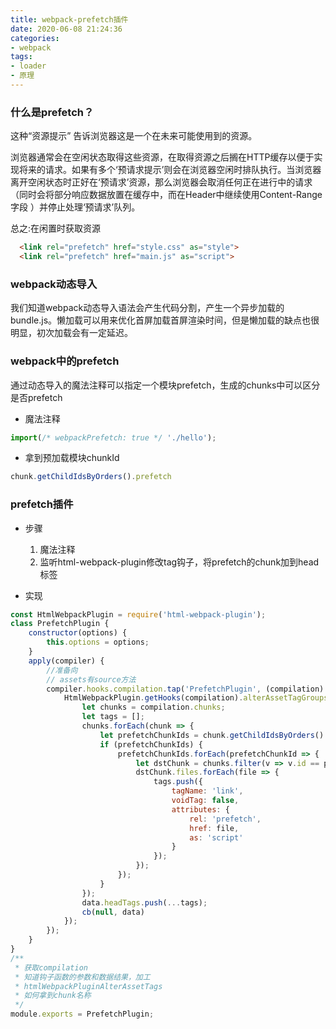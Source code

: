 ```yaml
---
title: webpack-prefetch插件
date: 2020-06-08 21:24:36
categories:
- webpack
tags:
- loader
- 原理
---
```


### 什么是prefetch？
这种“资源提示” 告诉浏览器这是一个在未来可能使用到的资源。
<!-- more -->

浏览器通常会在空闲状态取得这些资源，在取得资源之后搁在HTTP缓存以便于实现将来的请求。如果有多个‘预请求提示’则会在浏览器空闲时排队执行。当浏览器离开空闲状态时正好在‘预请求’资源，那么浏览器会取消任何正在进行中的请求（同时会将部分响应数据放置在缓存中，而在Header中继续使用Content-Range字段 ）并停止处理‘预请求’队列。

总之:在闲置时获取资源
```html
  <link rel="prefetch" href="style.css" as="style">
  <link rel="prefetch" href="main.js" as="script">
```

### webpack动态导入
我们知道webpack动态导入语法会产生代码分割，产生一个异步加载的bundle.js。懒加载可以用来优化首屏加载首屏渲染时间，但是懒加载的缺点也很明显，初次加载会有一定延迟。

### webpack中的prefetch
通过动态导入的魔法注释可以指定一个模块prefetch，生成的chunks中可以区分是否prefetch
* 魔法注释
```js
import(/* webpackPrefetch: true */ './hello');
```
* 拿到预加载模块chunkId
```js
chunk.getChildIdsByOrders().prefetch
```

### prefetch插件
* 步骤
    1. 魔法注释
    2. 监听html-webpack-plugin修改tag钩子，将prefetch的chunk加到head标签

* 实现
```js
const HtmlWebpackPlugin = require('html-webpack-plugin');
class PrefetchPlugin {
    constructor(options) {
        this.options = options;
    }
    apply(compiler) {
        //准备向
        // assets有source方法
        compiler.hooks.compilation.tap('PrefetchPlugin', (compilation) => {
            HtmlWebpackPlugin.getHooks(compilation).alterAssetTagGroups.tapAsync('PrefetchPlugin', (data, cb) => {
                let chunks = compilation.chunks;
                let tags = [];
                chunks.forEach(chunk => {
                    let prefetchChunkIds = chunk.getChildIdsByOrders().prefetch;
                    if (prefetchChunkIds) {
                        prefetchChunkIds.forEach(prefetchChunkId => {
                            let dstChunk = chunks.filter(v => v.id == prefetchChunkId)[0]
                            dstChunk.files.forEach(file => {
                                tags.push({
                                    tagName: 'link',
                                    voidTag: false,
                                    attributes: {
                                        rel: 'prefetch',
                                        href: file,
                                        as: 'script'
                                    }
                                });
                            });
                        });
                    }
                });
                data.headTags.push(...tags);
                cb(null, data)
            });
        });
    }
}
/**
 * 获取compilation
 * 知道钩子函数的参数和数据结果，加工
 * htmlWebpackPluginAlterAssetTags
 * 如何拿到chunk名称
 */
module.exports = PrefetchPlugin;


```